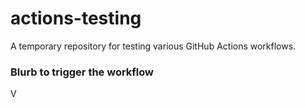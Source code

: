 # actions-testing
 A temporary repository for testing various GitHub Actions workflows.

### Blurb to trigger the workflow
V
